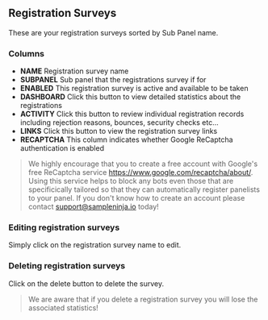 ## Registration Surveys

These are your registration surveys sorted by Sub Panel name.

### Columns
- **NAME** Registration survey name
- **SUBPANEL** Sub panel that the registrations survey if for
- **ENABLED** This registration survey is active and available to be taken
- **DASHBOARD** Click this button to view detailed statistics about the registrations
- **ACTIVITY** Click this button to review individual registration records including rejection reasons, bounces, security checks etc...
- **LINKS** Click this button to view the registration survey links
- **RECAPTCHA** This column indicates whether Google ReCaptcha authentication is enabled

> We highly encourage that you to create a free account with Google's free ReCaptcha service https://www.google.com/recaptcha/about/. Using this service helps to block any bots even those that are specificically tailored so that they can automatically register panelists to your panel. If you don't know how to create an account please contact support@sampleninja.io today!

### Editing registration surveys

Simply click on the registration survey name to edit.

### Deleting registration surveys
Click on the delete button to delete the survey.

> We are aware that if you delete a registration survey you will lose the associated statistics!
